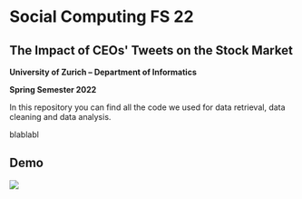 
# Social Computing FS 22
## The Impact of CEOs' Tweets on the Stock Market

**University of Zurich – Department of Informatics**

**Spring Semester 2022** 


In this repository you can find all the code we used for data retrieval, data cleaning and data analysis.

blablabl


## Demo

![](https://c.tenor.com/K_LmfxQCbW8AAAAd/james-acaster-bakeoff-james-acaster.gif)
